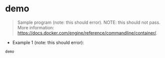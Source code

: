 # demo

> Sample program (note: this should error).
> NOTE: this should not pass.
> More information: <https://docs.docker.com/engine/reference/commandline/container/>.

- Example 1 (note: this should error):

`demo`
